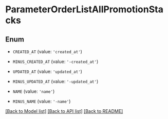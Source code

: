 # ParameterOrderListAllPromotionStacks


## Enum

* `CREATED_AT` (value: `'created_at'`)

* `MINUS_CREATED_AT` (value: `'-created_at'`)

* `UPDATED_AT` (value: `'updated_at'`)

* `MINUS_UPDATED_AT` (value: `'-updated_at'`)

* `NAME` (value: `'name'`)

* `MINUS_NAME` (value: `'-name'`)

[[Back to Model list]](../README.md#documentation-for-models) [[Back to API list]](../README.md#documentation-for-api-endpoints) [[Back to README]](../README.md)


